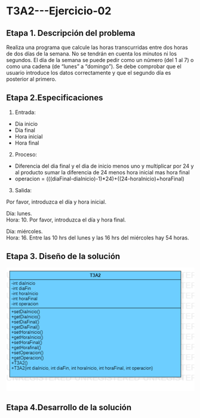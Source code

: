 # T3A2---Ejercicio-02

## Etapa 1. Descripción del problema

Realiza una programa que calcule las horas transcurridas entre dos horas de dos días de la semana. No se tendrán en cuenta los minutos ni los segundos. El día de la semana se puede pedir como un número (del 1 al 7) o como una cadena (de “lunes” a “domingo”). Se debe comprobar que el usuario introduce los datos correctamente y que el segundo día es posterior al primero.

## Etapa 2.Especificaciones
1. Entrada:
  - Dia inicio
  - Dia final
  - Hora inicial
  - Hora final
2. Proceso:
  - Diferencia del dia final y el dia de inicio menos uno y multiplicar por 24 y al producto sumar la diferencia de 24 menos hora inicial mas hora final 
  - operacion = (((diaFinal-diaInicio)-1)*24)+((24-horaInicio)+horaFinal)
3. Salida:

Por favor, introduzca el día y hora inicial. 

Día: lunes.  
Hora: 10.
Por favor, introduzca el día y hora final.

Día: miércoles.  
Hora: 16.
Entre las 10 hrs del lunes y las 16 hrs del miércoles hay 54 horas.

## Etapa 3. Diseño de la solución
![](https://github.com/rulos12/T3A2---Ejercicio-02/blob/main/T3A2.png)

## Etapa 4.Desarrollo de la solución
